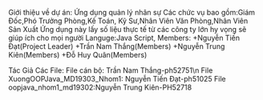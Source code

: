 Giới thiệu về dự án: Ứng dụng quản lý nhân sự
Các chức vụ bao gồm:Giám Đốc,Phó Trưởng Phòng,Kế Toán, Kỹ Sư,Nhân Viên Văn Phòng,Nhân Viên Sản Xuất
Ứng dụng này lấy số liệu thực tế từ các công ty lớn hy vọng sẽ giúp ích cho mọi người
Languge:Java Script,
Members:
+Nguyễn Tiến Đạt(Project Leader)
+Trần Nam Thắng(Members)
+Nguyễn Trung Kiên(Members)
+Đỗ Huy Quân(Members)

Tác Giả Các File:
File cán bộ: Trần Nam Thắng-ph52751\n
File XuongOOPJava_MD19303_Nhom1: Nguyễn Tiến Đạt-ph51025
File oopjava_nhom1_md19302:Nguyễn Trung Kiên-PH52718
